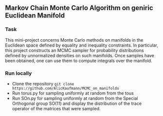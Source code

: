 ## Markov Chain Monte Carlo Algorithm on geniric Euclidean Manifold

### Task
This mini-project concerns Monte Carlo methods on manifolds in the Euclidean space defined
by equality and inequality constraints. In particular, this project constructs an MCMC
sampler for probability distributions defined by unnormalized densities on such manifolds.
Once samples have been obtained, one can use them to compute integrals over the manifold.

### Run locally
* Clone the repository `git clone https://github.com/AlicKaufmann/MCMC_on_manifolds`
* Run torus.py for sampling uniformly at random from the tous
* Run SOn.py for sampling uniformly at random from the Special Orthogonal group SO(11) and display the distribution of the trace operator of the matrices that were sampled.
